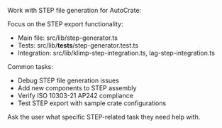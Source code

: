 Work with STEP file generation for AutoCrate:

Focus on the STEP export functionality:

- Main file: src/lib/step-generator.ts
- Tests: src/lib/**tests**/step-generator.test.ts
- Integration: src/lib/klimp-step-integration.ts, lag-step-integration.ts

Common tasks:

- Debug STEP file generation issues
- Add new components to STEP assembly
- Verify ISO 10303-21 AP242 compliance
- Test STEP export with sample crate configurations

Ask the user what specific STEP-related task they need help with.
